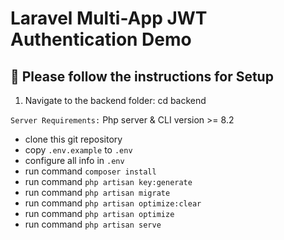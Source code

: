# Laravel Multi-App JWT Authentication Demo

## 🚀 Please follow the instructions for Setup  
1. Navigate to the backend folder:
    cd backend
   
`Server Requirements:` Php server & CLI version >= 8.2  
- clone this git repository  
- copy `.env.example` to `.env`  
- configure all info in `.env`  
- run command `composer install`  
- run command `php artisan key:generate`
- run command `php artisan migrate`
- run command `php artisan optimize:clear`  
- run command `php artisan optimize`  
- run command `php artisan serve`  
